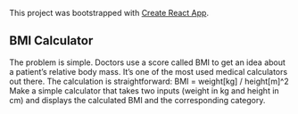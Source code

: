 This project was bootstrapped with [Create React App](https://github.com/facebook/create-react-app).

## BMI Calculator

The problem is simple. Doctors use a score called BMI to get an idea about a patient’s relative body mass. It’s one of the most used medical calculators out there. The calculation is straightforward:
BMI = weight[kg] / height[m]^2
Make a simple calculator that takes two inputs (weight in kg and height in cm) and displays the calculated BMI and the corresponding category.
